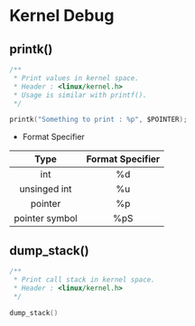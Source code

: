 Kernel Debug
============

printk()
--------

```c
/**
 * Print values in kernel space.
 * Header : <linux/kernel.h>
 * Usage is similar with printf().
 */

printk("Something to print : %p", $POINTER);
```
- Format Specifier

| Type | Format Specifier |
| :--: | :--------------: |
| int | %d |
| unsinged int | %u |
| pointer | %p |
| pointer symbol | %pS |

dump_stack()
------------

```c
/**
 * Print call stack in kernel space.
 * Header : <linux/kernel.h>
 */

dump_stack()
```